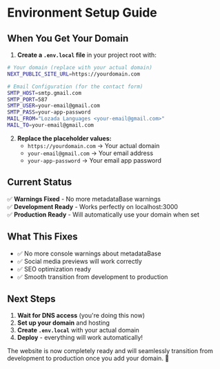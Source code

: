# Environment Setup Guide

## When You Get Your Domain

1. **Create a `.env.local` file** in your project root with:

```bash
# Your domain (replace with your actual domain)
NEXT_PUBLIC_SITE_URL=https://yourdomain.com

# Email Configuration (for the contact form)
SMTP_HOST=smtp.gmail.com
SMTP_PORT=587
SMTP_USER=your-email@gmail.com
SMTP_PASS=your-app-password
MAIL_FROM="Lozada Languages <your-email@gmail.com>"
MAIL_TO=your-email@gmail.com
```

2. **Replace the placeholder values:**
   - `https://yourdomain.com` → Your actual domain
   - `your-email@gmail.com` → Your email address
   - `your-app-password` → Your email app password

## Current Status

✅ **Warnings Fixed** - No more metadataBase warnings  
✅ **Development Ready** - Works perfectly on localhost:3000  
✅ **Production Ready** - Will automatically use your domain when set  

## What This Fixes

- ✅ No more console warnings about metadataBase
- ✅ Social media previews will work correctly
- ✅ SEO optimization ready
- ✅ Smooth transition from development to production

## Next Steps

1. **Wait for DNS access** (you're doing this now)
2. **Set up your domain** and hosting
3. **Create `.env.local`** with your actual domain
4. **Deploy** - everything will work automatically!

The website is now completely ready and will seamlessly transition from development to production once you add your domain. 🚀
